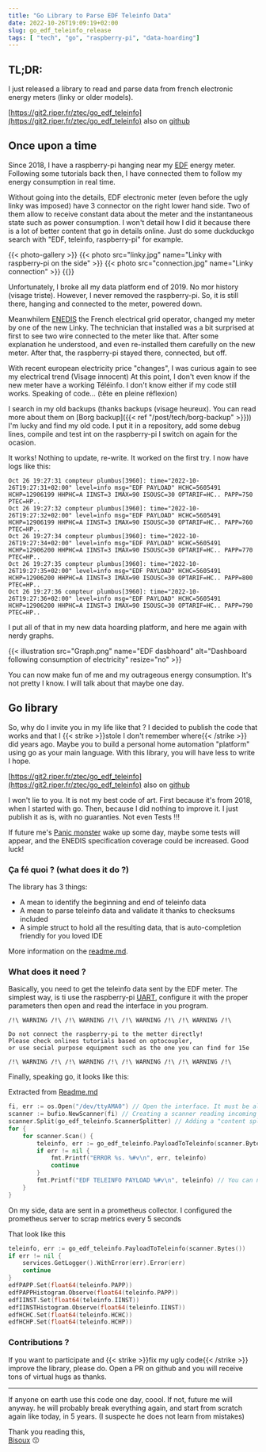 ```yaml
---
title: "Go Library to Parse EDF Teleinfo Data"
date: 2022-10-26T19:09:19+02:00
slug: go_edf_teleinfo_release
tags: [ "tech", "go", "raspberry-pi", "data-hoarding"]
---
```


## TL;DR:

I just released a library to read and parse data from french electronic energy meters (linky or older models).

[https://git2.riper.fr/ztec/go_edf_teleinfo](https://git2.riper.fr/ztec/go_edf_teleinfo) also on [github](https://github.com/ztec/go_edf_teleinfo)

## Once upon a time
Since 2018, I have a raspberry-pi hanging near my [EDF](https://en.wikipedia.org/wiki/%C3%89lectricit%C3%A9_de_France) energy meter. 
Following some tutorials back then, I have connected them to follow my energy consumption in real time.

Without going into the details, EDF electronic meter (even before the ugly linky was imposed) have 3 connector on the right lower hand side.
Two of them allow to receive constant data about the meter and the instantaneous state such as power consumption.
I won't detail how I did it because there is a lot of better content that go in details online. Just do some 
duckduckgo search with "EDF, teleinfo, raspberry-pi" for example.

{{< photo-gallery >}}
{{< photo src="linky.jpg"       name="Linky with raspberry-pi on the side" >}}
{{< photo src="connection.jpg"  name="Linky connection" >}}
{{</photo-gallery>}}

Unfortunately, I broke all my data platform end of 2019. No mor history (visage triste). However, I never removed the
raspberry-pi. So, it is still there, hanging and connected to the meter, powered down. 

Meanwhilem [ENEDIS](https://fr.wikipedia.org/wiki/Enedis) the French electrical grid operator, changed my meter by one of the
new Linky. The technician that installed was a bit surprised at first to see two wire connected to the meter like that.
After some explanation he understood, and even re-installed them carefully on the new meter.
After that, the raspberry-pi stayed there, connected, but off. 

With recent european electricity price "changes", I was curious again to see my electrical trend (Visage innocent)
At this point, I don't even know if the new meter have a working Téléinfo. I don't know either if my code still works.
Speaking of code… (tête en pleine réflexion)

I search in my old backups (thanks backups (visage heureux). You can read more about them on [Borg backup]({{< ref "/post/tech/borg-backup" >}}))
I'm lucky and find my old code. I put it in a repository, add some debug lines, compile and test int on the raspberry-pi I switch on again for the ocasion.

It works! Nothing to update, re-write. It worked on the first try. I now have logs like this:

```
Oct 26 19:27:31 compteur plumbus[3960]: time="2022-10-26T19:27:31+02:00" level=info msg="EDF PAYLOAD" HCHC=5605491 HCHP=12906199 HHPHC=A IINST=3 IMAX=90 ISOUSC=30 OPTARIF=HC.. PAPP=750 PTEC=HP..
Oct 26 19:27:32 compteur plumbus[3960]: time="2022-10-26T19:27:32+02:00" level=info msg="EDF PAYLOAD" HCHC=5605491 HCHP=12906199 HHPHC=A IINST=3 IMAX=90 ISOUSC=30 OPTARIF=HC.. PAPP=760 PTEC=HP..
Oct 26 19:27:34 compteur plumbus[3960]: time="2022-10-26T19:27:34+02:00" level=info msg="EDF PAYLOAD" HCHC=5605491 HCHP=12906200 HHPHC=A IINST=3 IMAX=90 ISOUSC=30 OPTARIF=HC.. PAPP=770 PTEC=HP..
Oct 26 19:27:35 compteur plumbus[3960]: time="2022-10-26T19:27:35+02:00" level=info msg="EDF PAYLOAD" HCHC=5605491 HCHP=12906200 HHPHC=A IINST=3 IMAX=90 ISOUSC=30 OPTARIF=HC.. PAPP=800 PTEC=HP..
Oct 26 19:27:36 compteur plumbus[3960]: time="2022-10-26T19:27:36+02:00" level=info msg="EDF PAYLOAD" HCHC=5605491 HCHP=12906200 HHPHC=A IINST=3 IMAX=90 ISOUSC=30 OPTARIF=HC.. PAPP=790 PTEC=HP..
```

I put all of that in my new data hoarding platform, and here me again with nerdy graphs.

{{< illustration src="Graph.png"  name="EDF dasbhoard"   alt="Dashboard following consumption of electricity" resize="no" >}}

You can now make fun of me and my outrageous energy consumption. It's not pretty I know. I will talk about that maybe one day.

## Go library 

So, why do I invite you in my life like that ? I decided to publish the code that works and that 
I {{< strike >}}stole I don't remember where{{< /strike >}} did years ago.
Maybe you to build a personal home automation "platform" using go as your main language. With this
library, you will have less to write I hope.

[https://git2.riper.fr/ztec/go_edf_teleinfo](https://git2.riper.fr/ztec/go_edf_teleinfo) also on [github](https://github.com/ztec/go_edf_teleinfo)

I won't lie to you. It is not my best code of art. First because it's from 2018, when I started with go. Then, because I 
did nothing to improve it. I just publish it as is, with no guaranties. Not even Tests !!!

If future me's [Panic monster](https://waitbutwhy.com/2013/10/why-procrastinators-procrastinate.html) wake up some day, 
maybe some tests will appear, and the ENEDIS specification coverage could be increased.
Good luck!

### Ça fé quoi ? (what does it do ?)

The library has 3 things:
 - A mean to identify the beginning and end of teleinfo data
 - A mean to parse teleinfo data and validate it thanks to checksums included
 - A simple struct to hold all the resulting data, that is auto-completion friendly for you loved IDE

More information on the [readme.md](https://git2.riper.fr/ztec/go_edf_teleinfo/src/branch/main/README.md).


### What does it need ?

Basically, you need to get the teleinfo data sent by the EDF meter.
The simplest way, is ti use the raspberry-pi [UART](https://fr.wikipedia.org/wiki/UART), configure it with the proper
parameters then open and read the interface in you program.

```
/!\ WARNING /!\ /!\ WARNING /!\ /!\ WARNING /!\ /!\ WARNING /!\ 

Do not connect the raspberry-pi to the metter directly!
Please check onlines tutorials based on optocoupler, 
or use secial purpose equipment such as the one you can find for 15e

/!\ WARNING /!\ /!\ WARNING /!\ /!\ WARNING /!\ /!\ WARNING /!\ 
```

Finally, speaking go, it looks like this:

Extracted from [Readme.md](https://git2.riper.fr/ztec/go_edf_teleinfo/src/branch/main/README.md)
```go
fi, err := os.Open("/dev/ttyAMA0") // Open the interface. It must be already configured with correct parameters
scanner := bufio.NewScanner(fi) // Creating a scanner reading incoming data from interface
scanner.Split(go_edf_teleinfo.ScannerSplitter) // Adding a "content splitter" to identify each teleinfo messages
for {
    for scanner.Scan() {
        teleinfo, err := go_edf_teleinfo.PayloadToTeleinfo(scanner.Bytes()) // Reading the latest packet  
        if err != nil {
            fmt.Printf("ERROR %s. %#v\n", err, teleinfo)
            continue
        }
        fmt.Printf("EDF TELEINFO PAYLOAD %#v\n", teleinfo) // You can now use this data as you wish
    }
}
```

On my side, data are sent in a prometheus collector. I configured the prometheus server to scrap metrics every 5 seconds

That look like this

```go
teleinfo, err := go_edf_teleinfo.PayloadToTeleinfo(scanner.Bytes())
if err != nil {
    services.GetLogger().WithError(err).Error(err)
    continue
}
edfPAPP.Set(float64(teleinfo.PAPP))
edfPAPPHistogram.Observe(float64(teleinfo.PAPP))
edfIINST.Set(float64(teleinfo.IINST))
edfIINSTHistogram.Observe(float64(teleinfo.IINST))
edfHCHC.Set(float64(teleinfo.HCHC))
edfHCHP.Set(float64(teleinfo.HCHP))
```

### Contributions ?

If you want to participate and {{< strike >}}fix my ugly code{{< /strike >}} improve the library, please do. Open a PR on github and 
you will receive tons of virtual hugs as thanks. 

---

If anyone on earth use this code one day, coool. If not, future me will anyway. 
he will probably break everything again, and start from scratch again like today, in 5 years.
(I suspecte he does not learn from mistakes)

Thank you reading this,\
[Bisoux](/page/bisoux) :kissing:

